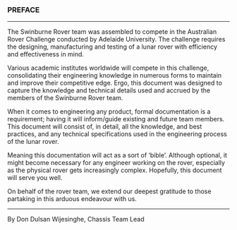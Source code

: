 ### PREFACE
----------------------------------------------------------------------------------------------------------------------------------------------------------
The Swinburne Rover team was assembled to compete in the Australian Rover Challenge conducted by Adelaide University. The challenge requires the designing, manufacturing and testing of a lunar rover with efficiency and effectiveness in mind. 

Various academic institutes worldwide will compete in this challenge, consolidating their engineering knowledge in numerous forms to maintain and improve their competitive edge. Ergo, this document was designed to capture the knowledge and technical details used and accrued by the members of the Swinburne Rover team.

When it comes to engineering any product, formal documentation is a requirement; having it will inform/guide existing and future team members. This document will consist of, in detail, all the knowledge, and best practices, and any technical specifications used in the engineering process of the lunar rover. 

Meaning this documentation will act as a sort of ‘bible’. Although optional, it might become necessary for any engineer working on the rover, especially as the physical rover gets increasingly complex. Hopefully, this document will serve you well.

On behalf of the rover team, we extend our deepest gratitude to those partaking in this arduous endeavour with us.

-------
By Don Dulsan Wijesinghe, Chassis Team Lead
